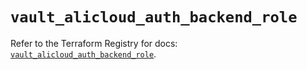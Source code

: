 # `vault_alicloud_auth_backend_role`

Refer to the Terraform Registry for docs: [`vault_alicloud_auth_backend_role`](https://registry.terraform.io/providers/hashicorp/vault/4.3.0/docs/resources/alicloud_auth_backend_role).
